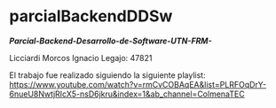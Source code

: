 # parcialBackendDDSw

***Parcial-Backend-Desarrollo-de-Software-UTN-FRM-***

Licciardi Morcos Ignacio 
Legajo: 47821

El trabajo fue realizado siguiendo la siguiente playlist:
https://www.youtube.com/watch?v=rmCvCOBAqEA&list=PLRFOqDrY-6nueU8NwtjRIcX5-nsD6jkru&index=1&ab_channel=ColmenaTEC

